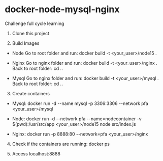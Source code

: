 # docker-node-mysql-nginx
Challenge full cycle learning

1. Clone this project

2. Build Images
  - Node
    Go to root folder and run:
    docker build -t <your_user>/node15 .
    
  - Nginx
    Go to nginx folder and run:
    docker build -t <your_user>/nginx .
    Back to root folder: cd ..

  - Mysql
    Go to nginx folder and run:
    docker build -t <your_user>/mysql .
    Back to root folder: cd ..
    
3. Create containers
  - Mysql:
    docker run -d --name mysql -p 3306:3306 --network pfa <your_user>/mysql
    
  - Node:
    docker run -d --network pfa --name=nodecontainer -v $(pwd):/usr/src/app <your_user>/node15 node src/index.js
    
  - Nginx:
    docker run -p 8888:80  --network=pfa <your_user>/nginx
    
4. Check if the containers are running:
  docker ps
  
5. Access localhost:8888
